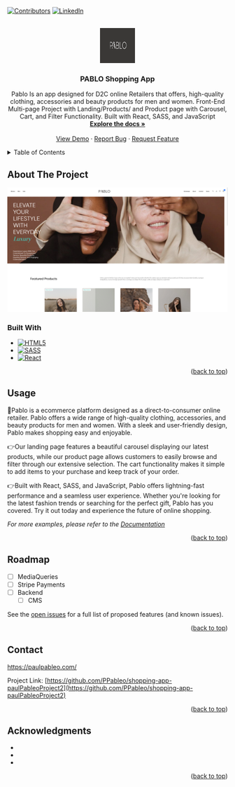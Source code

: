 <!-- Improved compatibility of back to top link: See: https://github.com/othneildrew/Best-README-Template/pull/73 -->
<a name="readme-top"></a>
<!--
*** Thanks for checking out the Best-README-Template. If you have a suggestion
*** that would make this better, please fork the repo and create a pull request
*** or simply open an issue with the tag "enhancement".
*** Don't forget to give the project a star!
*** Thanks again! Now go create something AMAZING! :D
-->



<!-- PROJECT SHIELDS -->
<!--
*** I'm using markdown "reference style" links for readability.
*** Reference links are enclosed in brackets [ ] instead of parentheses ( ).
*** See the bottom of this document for the declaration of the reference variables
*** for contributors-url, forks-url, etc. This is an optional, concise syntax you may use.
*** https://www.markdownguide.org/basic-syntax/#reference-style-links
-->
[![Contributors][contributors-shield]][contributors-url]
[![LinkedIn][linkedin-shield]][linkedin-url]



<!-- PROJECT LOGO -->
<br />
<div align="center">
  <a href="https://github.com/PPableo/shopping-app-paulPableoProject2">
    <img src="images/logo.png" alt="Logo" width="80" height="80">
  </a>

<h3 align="center">PABLO Shopping App</h3>

  <p align="center">
Pablo Is an app designed for D2C online Retailers that offers, high-quality clothing, accessories and beauty products for men and women. Front-End Multi-page Project with Landing/Products/ and Product page with Carousel, Cart, and Filter Functionality. Built with React, SASS, and JavaScript 
    <br />
    <a href="https://github.com/PPableo/shopping-app-paulPableoProject2"><strong>Explore the docs »</strong></a>
    <br />
    <br />
    <a href="https://pabloproject2.netlify.app/">View Demo</a>
    ·
    <a href="https://github.com/PPableo/shopping-app-paulPableoProject2/issues">Report Bug</a>
    ·
    <a href="https://github.com/PPableo/shopping-app-paulPableoProject2/issues">Request Feature</a>
  </p>
</div>


<!-- TABLE OF CONTENTS -->
<details>
  <summary>Table of Contents</summary>
  <ol>
    <li>
      <a href="#about-the-project">About The Project</a>
      <ul>
        <li><a href="#built-with">Built With</a></li>
      </ul>
    </li>
    <li><a href="#usage">Usage</a></li>
    <li><a href="#roadmap">Roadmap</a></li>
    <li><a href="#contact">Contact</a></li>
    <li><a href="#acknowledgments">Acknowledgments</a></li>
  </ol>
</details>


<!-- ABOUT THE PROJECT -->
## About The Project

[![Product Name Screen Shot][product-screenshot]](https://example.com)

### Built With

* [![HTML5][HTML5.js]][HTML-url]
* [![SASS][SASS.js]][SASS-url]
* [![React][React.js]][React-url]

<p align="right">(<a href="#readme-top">back to top</a>)</p>

<!-- USAGE EXAMPLES -->
## Usage

📌Pablo is a ecommerce platform designed as a direct-to-consumer online retailer. Pablo offers a wide range of high-quality clothing, accessories, and beauty products for men and women. With a sleek and user-friendly design, Pablo makes shopping easy and enjoyable.

👉Our landing page features a beautiful carousel displaying our latest products, while our product page allows customers to easily browse and filter through our extensive selection. The cart functionality makes it simple to add items to your purchase and keep track of your order.

👉Built with React, SASS, and JavaScript, Pablo offers lightning-fast performance and a seamless user experience. Whether you're looking for the latest fashion trends or searching for the perfect gift, Pablo has you covered. Try it out today and experience the future of online shopping.

_For more examples, please refer to the [Documentation](https://example.com)_

<p align="right">(<a href="#readme-top">back to top</a>)</p>

<!-- ROADMAP -->
## Roadmap

- [ ] MediaQueries
- [ ] Stripe Payments
- [ ] Backend
    - [ ] CMS

See the [open issues](https://github.com/PPableo/shopping-app-paulPableoProject2/issues) for a full list of proposed features (and known issues).

<p align="right">(<a href="#readme-top">back to top</a>)</p>

<!-- CONTACT -->
## Contact

https://paulpableo.com/

Project Link: [https://github.com/PPableo/shopping-app-paulPableoProject2](https://github.com/PPableo/shopping-app-paulPableoProject2)

<p align="right">(<a href="#readme-top">back to top</a>)</p>



<!-- ACKNOWLEDGMENTS -->
## Acknowledgments

* []()
* []()
* []()

<p align="right">(<a href="#readme-top">back to top</a>)</p>



<!-- MARKDOWN LINKS & IMAGES -->
<!-- https://www.markdownguide.org/basic-syntax/#reference-style-links -->
[contributors-shield]: https://img.shields.io/github/contributors/github_username/shopping-app-paulPableoProject2.svg?style=for-the-badge
[contributors-url]: https://github.com/PPableo/shopping-app-paulPableoProject2/graphs/contributors
[issues-shield]: https://img.shields.io/github/issues/PPableo/shopping-app-paulPableoProject2.svg?style=for-the-badge
[issues-url]: https://github.com/PPableo/shopping-app-paulPableoProject2/issues
[linkedin-shield]: https://img.shields.io/badge/-LinkedIn-black.svg?style=for-the-badge&logo=linkedin&colorB=555
[linkedin-url]: https://linkedin.com/in/paulpableo
[product-screenshot]: images/screenshot.png
[HTML5.js]: https://img.shields.io/badge/HTML-E34F26?style=for-the-badge&logo=html5&logoColor=white
[HTML-url]: https://developer.mozilla.org/en-US/docs/Glossary/HTML5/
[React.js]: https://img.shields.io/badge/React-20232A?style=for-the-badge&logo=react&logoColor=61DAFB
[React-url]: https://reactjs.org/
[SASS.js]: https://img.shields.io/badge/SASS-CC6699?style=for-the-badge&logo=SASS&logoColor=white
[SASS-url]: https://sass-lang.com/
